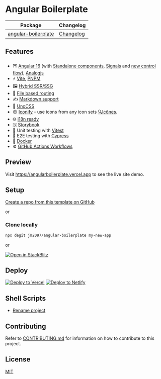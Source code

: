 # Angular Boilerplate

| Package                  | Changelog                 |
| ------------------------ | ------------------------- |
| [angular-boilerplate](.) | [Changelog](CHANGELOG.md) |

## Features

- ⛩️ [Angular 16](https://angular.io/docs) (with [Standalone components](https://angular.io/guide/standalone-components), [Signals](https://angular.io/guide/signals) and [new control flow](https://blog.angular.io/meet-angulars-new-control-flow-a02c6eee7843)), [Analogjs](https://analogjs.org)
- ⚡ [Vite](https://github.com/vitejs/vite), [PNPM](https://pnpm.io)
- 🖼️ [Hybrid SSR/SSG](https://analogjs.org/docs/features/routing/overview)
- 🌳 [File based routing](https://analogjs.org/docs/features/routing/overview)
- ✍ [Markdown support](https://analogjs.org/docs/features/routing/content)
- 🎨 [UnoCSS](https://github.com/antfu/unocss)
- 😊 [Iconify](https://iconify.design) - use icons from any icon sets [🔍Icônes](https://icones.netlify.app).
- 🌐 [i18n ready](https://ngneat.github.io/transloco)
- 🇸 [Storybook](https://storybook.js.org)
- 🧪 Unit testing with [Vitest](https://github.com/vitest-dev/vitest)
- 🧩 E2E testing with [Cypress](https://cypress.io)
- 🐋 [Docker](.docker)
- ⚙ [GitHub Actions Workflows](./github/workflows)

## Preview

Visit <https://angularboilerplate.vercel.app> to see the live site demo.

## Setup

[Create a repo from this template on GitHub](https://github.com/jm2097/angular-boilerplate/generate)

or

### Clone locally

```sh
npx degit jm2097/angular-boilerplate my-new-app
```

or

[![Open in StackBlitz](https://developer.stackblitz.com/img/open_in_stackblitz.svg)](https://stackblitz.com/fork/github/jm2097/angular-boilerplate)

## Deploy

[![Deploy to Vercel](https://vercel.com/button)](https://vercel.com/new/clone?repository-url=https://github.com/jm2097/angular-boilerplate)
[![Deploy to Netlify](https://www.netlify.com/img/deploy/button.svg)](https://app.netlify.com/start/deploy?repository=https://github.com/jm2097/angular-boilerplate)

## Shell Scripts

- [Rename project](scripts/rename_project.sh)

## Contributing

Refer to [CONTRIBUTING.md](CONTRIBUTING.md) for information on how to contribute to this project.

## License

[MIT](LICENSE)

